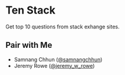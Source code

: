 # Ten Stack

Get top 10 questions from stack exhange sites.

## Pair with Me

* Samnang Chhun ([@samnangchhun](https://twitter.com/samnangchhun))
* Jeremy Rowe ([@jeremy_w_rowe](https://twitter.com/jeremy_w_rowe))
